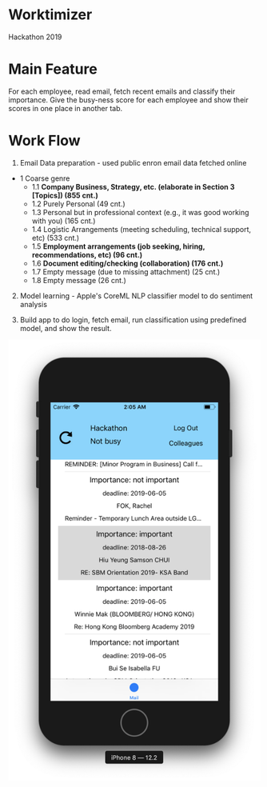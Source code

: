 # Worktimizer
Hackathon 2019

# Main Feature
For each employee, read email, fetch recent emails and classify their importance. Give the busy-ness score for each employee and show their scores in one place in another tab.

# Work Flow

1. Email Data preparation - used public enron email data fetched online

  * 1 Coarse genre
    * 1.1 **Company Business, Strategy, etc. (elaborate in Section 3 [Topics]) (855 cnt.)**
    * 1.2 Purely Personal (49 cnt.)
    * 1.3 Personal but in professional context (e.g., it was good working with you) (165 cnt.)
    * 1.4 Logistic Arrangements (meeting scheduling, technical support, etc) (533 cnt.)
    * 1.5 **Employment arrangements (job seeking, hiring, recommendations, etc) (96 cnt.)**
    * 1.6 **Document editing/checking (collaboration) (176 cnt.)**
    * 1.7 Empty message (due to missing attachment) (25 cnt.)
    * 1.8 Empty message (26 cnt.)


2. Model learning - Apple's CoreML NLP classifier model to do sentiment analysis

3. Build app to do login, fetch email, run classification using predefined model, and show the result.

![alt text](email.png)
